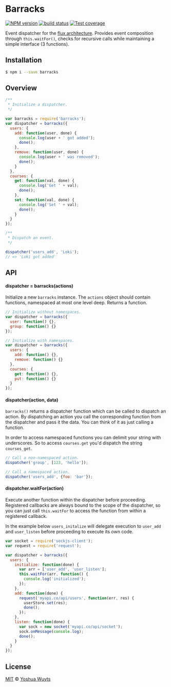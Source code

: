 # Barracks
[![NPM version][npm-image]][npm-url]
[![build status][travis-image]][travis-url]
[![Test coverage][coveralls-image]][coveralls-url]

Event dispatcher for the [flux architecture][flux]. Provides event composition
through `this.waitFor()`, checks for recursive calls while maintaining
a simple interface (3 functions).

## Installation
```bash
$ npm i --save barracks
```

## Overview
````js
/**
 * Initialize a dispatcher.
 */

var barracks = require('barracks');
var dispatcher = barracks({
  users: {
    add: function(user, done) {
      console.log(user + ' got added');
      done();
    },
    remove: function(user, done) {
      console.log(user + ' was removed');
      done();
    }
  },
  courses: {
    get: function(val, done) {
      console.log('Get ' + val);
      done();
    },
    set: function(val, done) {
      console.log('Set ' + val);
      done();
    }
  }
});

/**
 * Dispatch an event.
 */

dispatcher('users_add', 'Loki');
// => 'Loki got added'
````

## API
#### dispatcher = barracks(actions)
Initialize a new `barracks` instance. The `actions` object should contain
functions, namespaced at most one level deep. Returns a function.
```js
// Initialize without namespaces.
var dispatcher = barracks({
  user: function() {},
  group: function() {}
});

// Initialize with namespaces.
var dispatcher = barracks({
  users: {
    add: function() {},
    remove: function() {}
  },
  courses: {
    get: function() {},
    put: function() {}
  }
});
```

#### dispatcher(action, data)
`barracks()` returns a dispatcher function which can be called to dispatch an
action. By dispatching an action you call the corresponding function from
the dispatcher and pass it the data. You can think of it as just calling a
function.

In order to access namespaced functions you can delimit your string with
underscores. So to access `courses.get` you'd dispatch the string `courses_get`.
````js
// Call a non-namespaced action.
dispatcher('group', [123, 'hello']);

// Call a namespaced action.
dispatcher('users_add', {foo: 'bar'});
````

#### dispatcher.waitFor(action)
Execute another function within the dispatcher before proceeding. Registered
callbacks are always bound to the scope of the dispatcher, so you can just
call `this.waitFor` to access the function from within a registered callback.

In the example below `users_initalize` will delegate execution to `user_add` and
`user_listen` before proceeding to execute its own code.
```js
var socket = require('sockjs-client');
var request = require('request');

var dispatcher = barracks({
  users: {
    initialize: function(done) {
      var arr = ['user_add', 'user_listen'];
      this.waitFor(arr, function() {
        console.log('initialized');
      });
    },
    add: function(done) {
      request('myapi.co/api/users', function(err, res) {
        userStore.set(res);
        done();
      });
    },
    listen: function(done) {
      var sock = new socket('myapi.co/api/socket');
      sock.onMessage(console.log);
      done();
    }
  }
});
```

## License
[MIT](https://tldrlegal.com/license/mit-license) © [Yoshua Wuyts](yoshuawuyts.com)

[npm-image]: https://img.shields.io/npm/v/barracks.svg?style=flat-square
[npm-url]: https://npmjs.org/package/barracks
[travis-image]: https://img.shields.io/travis/yoshuawuyts/barracks.svg?style=flat-square
[travis-url]: https://travis-ci.org/yoshuawuyts/barracks
[coveralls-image]: https://img.shields.io/coveralls/yoshuawuyts/barracks.svg?style=flat-square
[coveralls-url]: https://coveralls.io/r/yoshuawuyts/barracks?branch=master

[flux]: http://facebook.github.io/react/blog/2014/05/06/flux.html
[browserify]: https://github.com/substack/node-browserify
